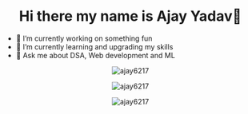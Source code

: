 <h1 align="center" > Hi there my name is Ajay Yadav👋</h1>

<!--
**ajay6217/ajay6217** is a ✨ _special_ ✨ repository because its `README.md` (this file) appears on your GitHub profile.

Here are some ideas to get you started:
-->
- 🔭 I’m currently working on something fun
- 🌱 I’m currently learning and upgrading my skills
- 💬 Ask me about DSA, Web development and ML



                                       
                                       
<p align="center"><img src="https://github-readme-stats.vercel.app/api?username=ajay6217&show_icons=true&theme=onedark" alt="ajay6217" /></p>

<p align="center"> <img src="https://komarev.com/ghpvc/?username=ajay6217" alt="ajay6217" /> </p>


<p align="center"><img src="https://github-readme-stats.vercel.app/api/top-langs/?username=ajay6217&theme=onedark&langs_count=7&hide=Jupiter_Notebook" alt="ajay6217" /></p>


